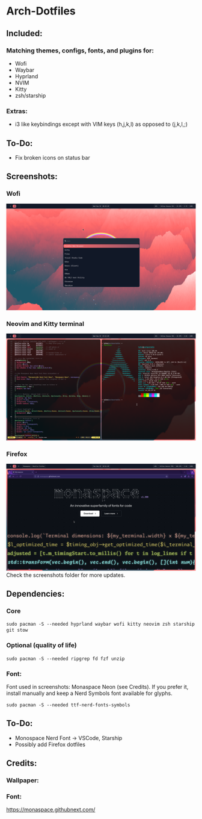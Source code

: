 # Arch-Dotfiles
## Included: 
### Matching themes, configs, fonts, and plugins for: 
* Wofi 
* Waybar
* Hyprland
* NVIM
* Kitty
* zsh/starship
### Extras:
* i3 like keybindings except with VIM keys (h,j,k,l) as opposed to (j,k,l,;)
## To-Do:
* Fix broken icons on status bar

## Screenshots:
### Wofi
![Screenshot 1](https://github.com/TPi-Home/Arch-Dotfiles/blob/main/screenshots/screen-2025-09-24_02-39-24.png)
### Neovim and Kitty terminal 
![Screenshot 2](https://github.com/TPi-Home/Arch-Dotfiles/blob/main/screenshots/screen-2025-09-24_03-15-07.png)
### Firefox
![Screenshot 2](https://github.com/TPi-Home/Arch-Dotfiles/blob/main/screenshots/screen-2025-09-23_06-54-17.png)
Check the screenshots folder for more updates.

## Dependencies:
### Core
```
sudo pacman -S --needed hyprland waybar wofi kitty neovim zsh starship git stow
```
### Optional (quality of life)
```
sudo pacman -S --needed ripgrep fd fzf unzip
```
### Font:
Font used in screenshots: Monaspace Neon (see Credits). If you prefer it, install manually and keep a Nerd Symbols font available for glyphs. 
```
sudo pacman -S --needed ttf-nerd-fonts-symbols 
```
## To-Do:
* Monospace Nerd Font -> VSCode, Starship
* Possibly add Firefox dotfiles

## Credits:
### Wallpaper:

### Font: 
https://monaspace.githubnext.com/
